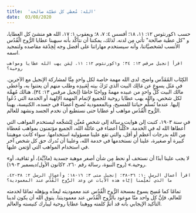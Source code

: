 ```yaml
---
title:  'الله: مُعطي كل عطيَّة صالحة'
date:  03/08/2020
---
```


حسب ١كورنثوس ١٢: ١١، ١٨؛ أفسس ٤: ٧، ٨؛ ويعقوب ١: ١٧، الله هو منشئ كل العطايا، و "كل عطية صالحة" تأتي مِن لدنه. لذلك، يمكننا أن نتأكَّد بأنه سيهبنا عطايا الرُّوح الْقُدُس الأنسب لشخصيَّاتنا، وأنه سيستخدم مهاراتنا على أفضل وجه لِخِدْمَة مقاصده ولتمجيد اسمه.

`اقرأ إنجيل مرقس ١٣: ٣٤؛ و١كورنثوس ١٢: ١١. لِمَن يهب الله عطايا ومواهب روحية؟`

الكِتَاب المُقَدَّس واضح. لدى الله مهمة خاصة لكل واحدٍ مِنَّا لمشاركة الإنجيل مع الآخرين. في مَثَل يسوع عن مَالِك البيت الذي تَرَكَ بيته لِعَبيدِه وطلب منهم أن يعتنوا به، وأعطى مالك البيت كُلَّ واحدٍ من عبيده مهمةً وواجبًا خاصًا (إنجيل مرقس ١٣: ٣٤). هنالك مُهمَّة لكل شخص، والله يهب عطايا روحية للجميع لإتمام المهمة الإلهية أو الخدمة التي دُعُوا إليها. عندما نُسلِّم حياتنا للمسيح، وبالمعمودية نُصبح أعضاءً في جسده، الكنيسة، يهبنا الرُّوح الْقُدُس مواهب أو عطايا حتى نستطيع أن نخدم الجسد ونشهد للعالم.

في سنة ١٩٠٣، كتبت إلن هوايت رسالة إلى شخصٍ مُعيَّن لِتُشجِّعه ليستخدم المواهب التي أعطاها الله له في الخدمة. «كُلُّنا أعضاء في عائلة الله، الجميع مؤتمنون بمواهب مُعطاة مِن الله بدرجات أعظم أو أقل، والتي تقع علينا مسؤولية استخدامها. سواء كانت موهبتنا كبيرة أو صغيرة، علينا أن نستخدمها في خدمة الله، وعلينا أن نُدرك حق كل شخص آخر في استخدام المواهب التي أؤتمن عليها.

«لا يجب علينا أبدًا أن نستخف أو نحط مِن شأن أصغر موهبة جسدية (مادِّيَّة)، أو ثقافية، أو روحية.» (روح النبوة، رسالة رقم ٢٦٠، ٢كانون الأول/ديسمبر ١٩٠٣).

`اقرأ أعمال الرسل ١٠: ٣٦-٣٨؛ إنجيل متى ٣: ١٦-١٨؛ وأعمال الرسل ٢: ٣٨-٤٢. ما الذي تُعلِّمنا إيَّاه هذه الآيات عن وعد الرُّوح الْقُدُس عند المعمودية؟`

تمامًا كما مُسِح يسوع بمسحة الرُّوح الْقُدُس عند معموديته ليعدَّه ويؤهله تمامًا لخدمته للعالم، فإنَّ كل واحد منّا موعود بالرُّوح الْقُدُس عند معموديتنا. يتوق الله أن يكون لدينا التأكيد الإيجابي بأنه قد أتمَّ كلمته ووهبنا عطايا روحية ليبارك كنيسته والعالم.